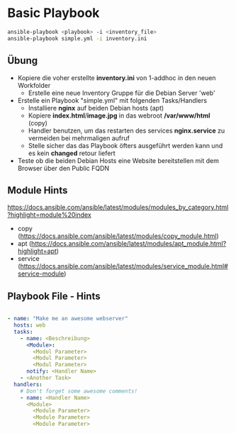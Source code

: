 # Basic Playbook

```bash
ansible-playbook <playbook> -i <inventory_file>
ansible-playbook simple.yml -i inventory.ini
```

## Übung

- Kopiere die voher erstellte **inventory.ini** von 1-addhoc in den neuen Workfolder
  - Erstelle eine neue Inventory Gruppe für die Debian Server 'web'
- Erstelle ein Playbook "simple.yml" mit folgenden Tasks/Handlers
  - Installiere **nginx** auf beiden Debian hosts (apt)
  - Kopiere **index.html**/**image.jpg** in das webroot **/var/www/html** (copy)
  - Handler benutzen, um das restarten des services **nginx.service** zu vermeiden bei mehrmaligen aufruf
  - Stelle sicher das das Playbook öfters ausgeführt werden kann und es kein **changed** retour liefert
- Teste ob die beiden Debian Hosts eine Website bereitstellen mit dem Browser über den Public FQDN

## Module Hints

https://docs.ansible.com/ansible/latest/modules/modules_by_category.html?highlight=module%20index

- copy (https://docs.ansible.com/ansible/latest/modules/copy_module.html)
- apt (https://docs.ansible.com/ansible/latest/modules/apt_module.html?highlight=apt)
- service (https://docs.ansible.com/ansible/latest/modules/service_module.html#service-module)

## Playbook File - Hints

```yaml

- name: "Make me an awesome webserver"
  hosts: web
  tasks:
    - name: <Beschreibung>
      <Module>:
        <Modul Parameter>
        <Modul Parameter>
        <Modul Parameter>
      notify: <Handler Name>
    - <Another Task>
  handlers:
    # Don't forget some awesome comments!
    - name: <Handler Name>
      <Module>
        <Module Parameter>
        <Module Parameter>
        <Module Parameter>
```
